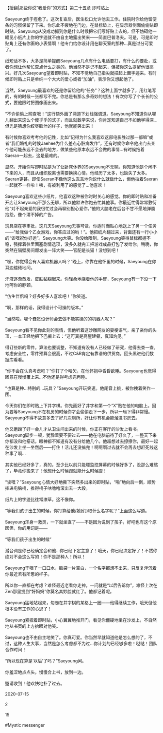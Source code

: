 <br/><br/>【授翻|那些你说“我爱你”的方式】第二十五章 即时贴上<br/><br/>Saeyoung终于痊愈了。这次复查后，医生松口允许他去工作。住院时你给他留便条的习惯保留了下来。你乐此不疲地在门边，在鼠标垫上，在显示器侧面偷偷贴即时贴。Saeyoung从没成功抓到你是什么时候把它们写好贴上去的，但不妨碍他一瞄见小纸片上你的字迹就不由自主地露出笑来——简直巴普洛夫。可是，可是即时贴角上还有你画的小表情啊！他专门给你设计用在聊天室的那种...真是过分可爱了。<br/><br/>纸短话不多，大多是简单提醒Saeyoung几点有什么电话要打，有什么约要赴，或者你想让他帮忙查点什么之类的。他当然不是记不起来，但被你这么提醒他很高兴。好几次Saeyoung望着即时贴，不知不觉地自己指尖就描起上面字迹来。有时候即时贴上只是单纯一个大大的爱心或者“加油”，表示你又想起他了。<br/><br/>当然，Saeyoung最喜欢的还是你留给他的“任务”？这种上面字就多了，用红笔写的，有的时候一张都写不完。你总是有那么多奇妙的想法！有次你写了个长长的公式，要他限时把图像画出来。<br/><br/>“不许偷偷上网查哦！”这行额外画了两道下划线强调道。Saeyoung不知道你从哪儿翻出来这么个傻乎乎的式子，而且就数学来说，你肯定知道自己不如他学得深...但光是猜想你绞尽脑汁的样子，他就能笑出来！<br/><br/>有时候你喜欢考考他的记性，比如“记得为什么我喜欢这部电影胜过那一部嘛”或者“我们婚礼的时候Jaehee为什么差点心脏病发作”，还有时候你命令他出门去某个他可能永远不会去的地方，做某些他原本永远不会做的事情...有时候拖着Saeran一起去，这是最难的。<br/><br/>显然，开始你写即时贴是为了让卧床休养的Saeyoung不无聊。你知道他是个闲不下来的人，而且从组织脱离也需要换换心情。他经历了太多，也缺失了太多。Saeran更甚。即使Saeran不像他这么乖乖地你说什么就做什么，但他拉着Saeran一起就不一样啦！咦，有被利用了的感觉了...他喜欢！<br/><br/>Saeyoung喜欢这些小纸片。他喜欢这种被你时时关心的感觉。你的即时贴和准备开店让Saeyoung不那么无聊，所以他默许你跑去忙其他事。你最近忙得常常敷衍他“对不起亲爱的我很忙过会再聊别担心爱你。”他的大脑老在后台不甘不愿地弹窗抱怨，像个清不掉的广告。<br/><br/>玩具店在等审批，这几天Saeyoung无事可做，你适时而贴心地送上了另一个任务——“给我做个乙女游戏，你答应过的哟！”。他把纸片翻过来，背面还有一行小小的“诶嘿祝你好运”。Saeyoung大笑。你没给限制，Saeyoung笑得鼠标都握不稳，强撑着往里面塞剧情选项，没多久就完工把游戏成品打包了发给你。稍晚，你突然在隔壁房间爆发出一阵大笑——官配是长猫！没想到吧！<br/><br/>“嘿，你觉得会有人喜欢机器人吗？”晚上，你靠在他怀里的时候，Saeyoung在你耳边缱绻地问。<br/><br/>汗液逐渐蒸发，皮肤黏糊起来。你轻柔地挠着他的手臂，Saeyoung有一下没一下地呵你的脖颈。<br/><br/>“仿生伴侣吗？好多好多人喜欢吧！”你笑道。<br/><br/>“啊，那样的话，我得设计个可操的版本。”<br/><br/>“当然啦，哪个蠢货设计师会去做不能实操的的机器人呢？”<br/><br/>Saeyoung看不见你此刻的表情，但他听着这沙雕网友的耍梗语气，亲了亲你的头顶，一本正经地把下巴搁上去：“这可真是高屋建瓴，真知灼见。”<br/><br/>得订些新的零件，算法也要调整，不知道有没有人已经做了研究，他得去查一查。考虑安全性，零件预算会很高，不过C&R肯定有靠谱的供货商，回头黑进他们数据库看看。<br/><br/>“你不会在认真考虑吧？”你打了个哈欠，在他怀抱中昏昏欲睡。Saeyoung也觉得困意在慢慢覆上来...不他还是得考虑完再睡。<br/><br/>“也算是种...特别的...玩具？”Saeyoung开玩笑道。他尾音上挑，被你拽着笑作一团。<br/><br/>今天你们在即时贴上下井字棋。你先画好了井字和第一个“X”贴在他的电脑上。因为要等Saeyoung不在机房的时候你才会偷偷走下一步，所以一局下得非常慢。Saeyoung不得不故意多去了好几次厕所，好让你有机会能溜进书房去。<br/><br/>他又磨蹭了好一会儿才从卫生间出来的时候，你正在客厅的沙发上看书。Saeyoung脚步一顿，犹豫着要不要过去——他在电脑前待了好久了，一整天下来你都没和他搭话，眼神都不知道有没有分给他几个。他超想过去撩撩你，最好一起在沙发上坐一坐然后——打住！活儿还没搞完！啊啊啊过去就不会再去想赶死线这种事了啊...<br/><br/>其实他已经好多了，真的，至少比以前只能瞟监控屏幕的时候好多了，没那么难熬了，毕竟你搬来了！他想什么时候蹭就能什么时候蹭！<br/><br/>“诶嘿？”Saeyoung心情大好地撕下突然多出来的即时贴，“啪”地向后一倒，顺势摔进电脑椅，推得椅子咕噜噜滚出去一大段。<br/><br/>纸片上的字迹比往常潦草，这不像你。<br/><br/>“等我们孩子出生的时候，你打算给他/她(们)取什么名字呢？”上面这么写道。<br/><br/>Saeyoung浑身一激灵，一下就坐直了——不是因为说到了孩子，好吧也有这个原因但，你的用词是——<br/><br/>“等我们孩子出生的时候”<br/><br/>潜台词是你已经确定会和他...你已经下定主意了！哦天，你已经决定好了！不然你绝对不会这么写的！你不是那种人！所以！<br/><br/>Saeyoung干咽了一口口水，脑袋一片空白，一个名字都想不出来，只反复浮沉着你最近若有所思的样子。<br/><br/>所以你一直都在考虑？难怪最近老看你走神，一问就是“以后告诉你”，难怪上次在Zen那里提到“好妈妈”你莫名其妙脸就红了。他都记着呢。<br/><br/>Saeyoung猛地站起来，匆匆在井字棋的某格上一圈——他得继续工作，哦天但他根本没有工作的心思了！<br/><br/>Saeyoung紧捏着即时贴，小心翼翼地推开门，看见你僵硬地坐在沙发上，不自然地从书页的上方抬眼对他笑。<br/><br/>Saeyoung也不由自主地笑了。你真可爱。你当然早就知道他是怎么想的了，不过，这种人生大事，当然是怎么考虑都不为过...你计划的已经够多啦！哒哒！团队合作时间！<br/><br/>“所以现在算是‘以后’了吗？”Saeyoung问。<br/><br/>你羞涩地点点头，慢慢合上书，放到一边。<br/><br/>邀请收到！他欢快地扑了过去。<br/><br/>2020-07-15<br/><br/>2<br/><br/>15<br/><br/>#Mystic messenger<br/><br/>